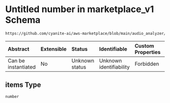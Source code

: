 # Untitled number in marketplace\_v1 Schema

```txt
https://github.com/cyanite-ai/aws-marketplace/blob/main/audio_analyzer/schemes/marketplace_v1/schema/marketplace_v1.schema.json#/properties/analysis/properties/genre_v8/properties/segmentsSubgenre/properties/jazzyHipHop/items
```



| Abstract            | Extensible | Status         | Identifiable            | Custom Properties | Additional Properties | Access Restrictions | Defined In                                                                                   |
| :------------------ | :--------- | :------------- | :---------------------- | :---------------- | :-------------------- | :------------------ | :------------------------------------------------------------------------------------------- |
| Can be instantiated | No         | Unknown status | Unknown identifiability | Forbidden         | Allowed               | none                | [marketplace\_v1.schema.json\*](../schema/marketplace_v1.schema.json "open original schema") |

## items Type

`number`
